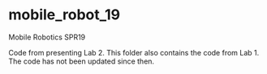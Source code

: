 # mobile_robot_19
Mobile Robotics SPR19

Code from presenting Lab 2. This folder also contains the code from Lab 1.
The code has not been updated since then.
